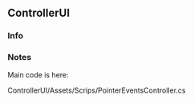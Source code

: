 ## ControllerUI

### Info

### Notes

Main code is here:

ControllerUI/Assets/Scrips/PointerEventsController.cs

